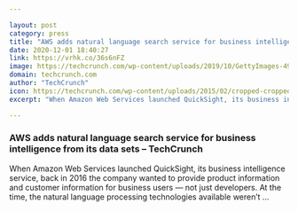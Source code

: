 ```yaml
---

layout: post
category: press
title: "AWS adds natural language search service for business intelligence from its data sets"
date: 2020-12-01 18:40:27
link: https://vrhk.co/36s6nFZ
image: https://techcrunch.com/wp-content/uploads/2019/10/GettyImages-491580488.jpg?w=533
domain: techcrunch.com
author: "TechCrunch"
icon: https://techcrunch.com/wp-content/uploads/2015/02/cropped-cropped-favicon-gradient.png?w=180
excerpt: "When Amazon Web Services launched QuickSight, its business intelligence service, back in 2016 the company wanted to provide product information and customer information for business users — not just developers. At the time, the natural language processing technologies available weren’t …"

---
```


### AWS adds natural language search service for business intelligence from its data sets – TechCrunch

When Amazon Web Services launched QuickSight, its business intelligence service, back in 2016 the company wanted to provide product information and customer information for business users — not just developers. At the time, the natural language processing technologies available weren’t …